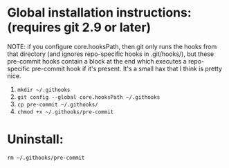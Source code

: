 # Global installation instructions: (requires git 2.9 or later)

NOTE: if you configure core.hooksPath, then git only runs the hooks from that directory (and ignores repo-specific hooks in .git/hooks/), but these pre-commit hooks contain a block at the end which executes a repo-specific pre-commit hook if it's present. It's a small hax that I think is pretty nice.

1. `mkdir ~/.githooks`
2. `git config --global core.hooksPath ~/.githooks`
3. `cp pre-commit ~/.githooks/`
4. `chmod +x ~/.githooks/pre-commit`

# Uninstall:
`rm ~/.githooks/pre-commit`

